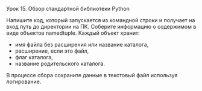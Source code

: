 Урок 15. Обзор стандартной библиотеки Python

Напишите код, который запускается из командной строки и получает на вход путь до директории на ПК.
Соберите информацию о содержимом в виде объектов namedtuple.
Каждый объект хранит:
- имя файла без расширения или название каталога,
- расширение, если это файл,
- флаг каталога,
- название родительского каталога.
  
В процессе сбора сохраните данные в текстовый файл используя логирование.
